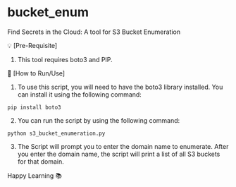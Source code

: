 # bucket_enum
Find Secrets in the Cloud: A tool for S3 Bucket Enumeration

💡 [Pre-Requisite]

1. This tool requires boto3 and PIP.

🌟 [How to Run/Use] 

1. To use this script, you will need to have the boto3 library installed. You can install it using the following command:

```pip install boto3```

2. You can run the script by using the following command:

```python s3_bucket_enumeration.py```

3. The Script will prompt you to enter the domain name to enumerate. After you enter the domain name, the script will print a list of all S3 buckets for that domain.

Happy Learning 📚 
